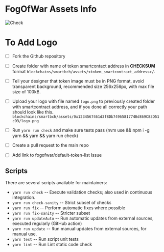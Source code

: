 # FogOfWar Assets Info

![Check](https://github.com/trustwallet/assets/workflows/Check/badge.svg)

# To Add Logo
- [ ] Fork the Github repository

- [ ] Create folder with name of token smartcontact address in **CHECKSUM** format `blockchains/smartbch/assets/<token_smartcontract_address>/`.

- [ ] Tell your designer that token image must be in PNG format, avoid transparent background, recommended size 256x256px, with max file size of 100kB.

- [ ] Upload your logo with file named `logo.png` to previously created folder with smartcontract address, and if you done all correctly your path should look like this. `blockchains/smartbch/assets/0x1234567461d3f8Db7496581774Bd869C83D51c93/logo.png`

- [ ] Run `yarn run check` and make sure tests pass (nvm use && npm i -g yarn && yarn && yarn run check)

- [ ] Create a pull request to the main repo

- [ ] Add link to fogofwar/default-token-list Issue


## Scripts

There are several scripts available for maintainers:

- `yarn run check` -- Execute validation checks; also used in continuous integration.
- `yarn run check-sanity` -- Strict subset of checks
- `yarn run fix` -- Perform automatic fixes where possible
- `yarn run fix-sanity` -- Stricter subset
- `yarn run updateAuto` -- Run automatic updates from external sources, executed regularly (GitHub action)
- `yarn run update` -- Run manual updates from external sources, for manual use.
- `yarn test` -- Run script unit tests
- `yarn lint` -- Run Lint static code check
